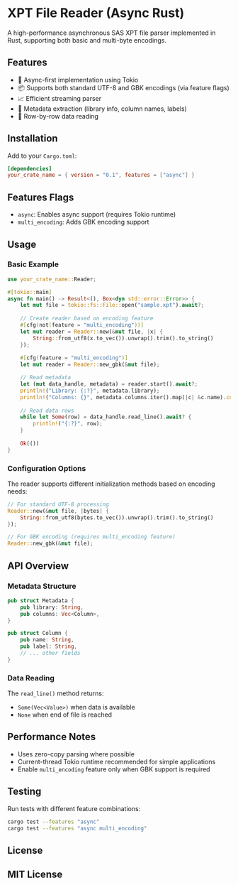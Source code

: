 # XPT File Reader (Async Rust)

A high-performance asynchronous SAS XPT file parser implemented in Rust, supporting both basic and multi-byte encodings.

## Features

- 🚀 Async-first implementation using Tokio
- 📦 Supports both standard UTF-8 and GBK encodings (via feature flags)
- 📈 Efficient streaming parser
- 📂 Metadata extraction (library info, column names, labels)
- 📝 Row-by-row data reading

## Installation

Add to your `Cargo.toml`:
```toml
[dependencies]
your_crate_name = { version = "0.1", features = ["async"] }
```

## Features Flags
- `async`: Enables async support (requires Tokio runtime)
- `multi_encoding`: Adds GBK encoding support

## Usage

### Basic Example
```rust
use your_crate_name::Reader;

#[tokio::main]
async fn main() -> Result<(), Box<dyn std::error::Error>> {
    let mut file = tokio::fs::File::open("sample.xpt").await?;
    
    // Create reader based on encoding feature
    #[cfg(not(feature = "multi_encoding"))]
    let mut reader = Reader::new(&mut file, |x| {
        String::from_utf8(x.to_vec()).unwrap().trim().to_string()
    });
    
    #[cfg(feature = "multi_encoding")]
    let mut reader = Reader::new_gbk(&mut file);

    // Read metadata
    let (mut data_handle, metadata) = reader.start().await?;
    println!("Library: {:?}", metadata.library);
    println!("Columns: {}", metadata.columns.iter().map(|c| &c.name).collect::<Vec<_>>().join("\t"));
    
    // Read data rows
    while let Some(row) = data_handle.read_line().await? {
        println!("{:?}", row);
    }
    
    Ok(())
}
```

### Configuration Options
The reader supports different initialization methods based on encoding needs:
```rust
// For standard UTF-8 processing
Reader::new(&mut file, |bytes| {
    String::from_utf8(bytes.to_vec()).unwrap().trim().to_string()
});

// For GBK encoding (requires multi_encoding feature)
Reader::new_gbk(&mut file);
```

## API Overview

### Metadata Structure
```rust
pub struct Metadata {
    pub library: String,
    pub columns: Vec<Column>,
}

pub struct Column {
    pub name: String,
    pub label: String,
    // ... other fields
}
```

### Data Reading
The `read_line()` method returns:
- `Some(Vec<Value>)` when data is available
- `None` when end of file is reached

## Performance Notes
- Uses zero-copy parsing where possible
- Current-thread Tokio runtime recommended for simple applications
- Enable `multi_encoding` feature only when GBK support is required

## Testing
Run tests with different feature combinations:
```bash
cargo test --features "async"
cargo test --features "async multi_encoding"
```

## License
MIT License
---
